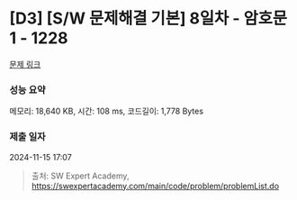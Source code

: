 # [D3] [S/W 문제해결 기본] 8일차 - 암호문1 - 1228 

[문제 링크](https://swexpertacademy.com/main/code/problem/problemDetail.do?contestProbId=AV14w-rKAHACFAYD) 

### 성능 요약

메모리: 18,640 KB, 시간: 108 ms, 코드길이: 1,778 Bytes

### 제출 일자

2024-11-15 17:07



> 출처: SW Expert Academy, https://swexpertacademy.com/main/code/problem/problemList.do